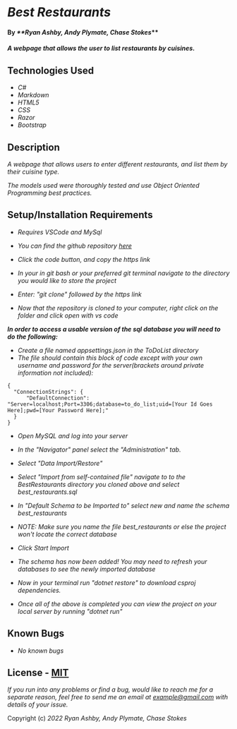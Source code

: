 # _Best Restaurants_

#### By _**Ryan Ashby, Andy Plymate, Chase Stokes_**

#### _A webpage that allows the user to list restaurants by cuisines._

## Technologies Used

* _C#_
* _Markdown_
* _HTML5_
* _CSS_
* _Razor_
* _Bootstrap_

## Description

_A webpage that allows users to enter different restaurants, and list them by their cuisine type._

_The models used were thoroughly tested and use Object Oriented Programming best practices._

## Setup/Installation Requirements
* _Requires VSCode and MySql_

* _You can find the github repository [here](https://github-repo)_
* _Click the code button, and copy the https link_
* _In your in git bash or your preferred git terminal navigate to the directory you would like to store the project_
* _Enter: "git clone" followed by the https link_
* _Now that the repository is cloned to your computer, right click on the folder and click open with vs code_

_**In order to access a usable version of the sql database you will need to do the following:**_

* _Create a file named appsettings.json in the ToDoList directory_
* _The file should contain this block of code except with your own username and password for the server(brackets around private information not included):_
```
{
  "ConnectionStrings": {
      "DefaultConnection": "Server=localhost;Port=3306;database=to_do_list;uid=[Your Id Goes Here];pwd=[Your Password Here];"
  }
}
```
* _Open MySQL and log into your server_
* _In the "Navigator" panel select the "Administration" tab._
* _Select "Data Import/Restore"_
* _Select "Import from self-contained file" navigate to to the BestRestaurants directory you cloned above and select best\_restaurants.sql_
* _In "Default Schema to be Imported to" select new and name the schema best\_restaurants_
* _NOTE: Make sure you name the file best\_restaurants or else the project won't locate the correct database_
* _Click Start Import_
* _The schema has now been added! You may need to refresh your databases to see the newly imported database_

* _Now in your terminal run "dotnet restore" to download csproj dependencies._
 * _Once all of the above is completed you can view the project on your local server by running "dotnet run"_


## Known Bugs

* _No known bugs_

## License - [MIT](https://opensource.org/licenses/MIT)

_If you run into any problems or find a bug, would like to reach me for a separate reason, feel free to send me an email at example@gmail.com with details of your issue._

Copyright (c) _2022_ _Ryan Ashby, Andy Plymate, Chase Stokes_